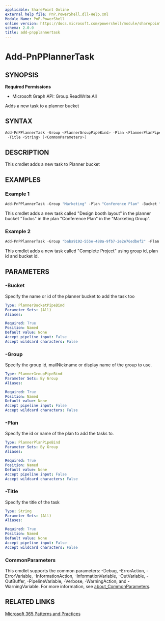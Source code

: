 ```yaml
---
applicable: SharePoint Online
external help file: PnP.PowerShell.dll-Help.xml
Module Name: PnP.PowerShell
online version: https://docs.microsoft.com/powershell/module/sharepoint-pnp/add-pnpplannertask
schema: 2.0.0
title: add-pnpplannertask
---
```


# Add-PnPPlannerTask

## SYNOPSIS

**Required Permissions**

  * Microsoft Graph API: Group.ReadWrite.All

Adds a new task to a planner bucket

## SYNTAX

```powershell
Add-PnPPlannerTask -Group <PlannerGroupPipeBind> -Plan <PlannerPlanPipeBind> -Bucket <PlannerBucketPipeBind>
 -Title <String> [<CommonParameters>]
```

## DESCRIPTION
This cmdlet adds a new task to Planner bucket

## EXAMPLES

### Example 1
```powershell
Add-PnPPlannerTask -Group "Marketing" -Plan "Conference Plan" -Bucket "Todos" -Title "Design booth layout"
```

This cmdlet adds a new task called "Design booth layout" in the planner bucket "Todos" in the plan "Conference Plan" in the "Marketing Group".

### Example 2
```powershell
Add-PnPPlannerTask -Group "baba9192-55be-488a-9fb7-2e2e76edbef2" -Plan "odmeGVFLm02Xb0C9rWMtg5cACLXR" -Bucket "AuSMGhJKL0qLad8axOdHdZcAPuWa" -Title "Complete Project"
```

This cmdlet adds a new task called "Complete Project" using group id, plan id and bucket id.


## PARAMETERS

### -Bucket
Specify the name or id of the planner bucket to add the task too

```yaml
Type: PlannerBucketPipeBind
Parameter Sets: (All)
Aliases:

Required: True
Position: Named
Default value: None
Accept pipeline input: False
Accept wildcard characters: False
```

### -Group
Specify the group id, mailNickname or display name of the group to use.

```yaml
Type: PlannerGroupPipeBind
Parameter Sets: By Group
Aliases:

Required: True
Position: Named
Default value: None
Accept pipeline input: False
Accept wildcard characters: False
```

### -Plan
Specify the id or name of the plan to add the tasks to.

```yaml
Type: PlannerPlanPipeBind
Parameter Sets: By Group
Aliases:

Required: True
Position: Named
Default value: None
Accept pipeline input: False
Accept wildcard characters: False
```

### -Title
Specify the title of the task

```yaml
Type: String
Parameter Sets: (All)
Aliases:

Required: True
Position: Named
Default value: None
Accept pipeline input: False
Accept wildcard characters: False
```

### CommonParameters
This cmdlet supports the common parameters: -Debug, -ErrorAction, -ErrorVariable, -InformationAction, -InformationVariable, -OutVariable, -OutBuffer, -PipelineVariable, -Verbose, -WarningAction, and -WarningVariable. For more information, see [about_CommonParameters](http://go.microsoft.com/fwlink/?LinkID=113216).

## RELATED LINKS

[Microsoft 365 Patterns and Practices](https://aka.ms/m365pnp)
